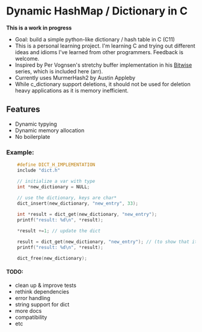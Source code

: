 # Dynamic HashMap / Dictionary in C

**This is a work in progress**

- Goal: build a simple python-like dictionary / hash table in C (C11)
- This is a personal learning project. I'm learning C and trying out different ideas and idioms I've learned from other programmers. Feedback is welcome. 
- Inspired by Per Vognsen's stretchy buffer implementation in his [Bitwise][playlist] series, which is included here (arr).
- Currently uses MurmerHash2 by Austin Appleby 
- While c_dictionary support deletions, it should not be used for deletion heavy applications as it is memory inefficient.

[playlist]: https://www.youtube.com/playlist?list=PLU94OURih-CiP4WxKSMt3UcwMSDM3aTtX

## Features

- Dynamic typying
- Dynamic memory allocation
- No boilerplate

### Example: 
```c
    #define DICT_H_IMPLEMENTATION
    include "dict.h"

    // initialize a var with type
    int *new_dictionary = NULL;
    
    // use the dictionary, keys are char*
    dict_insert(new_dictionary, "new_entry", 33);

    int *result = dict_get(new_dictionary, "new_entry"); 
    printf("result: %d\n", *result);

    *result +=1; // update the dict 

    result = dict_get(new_dictionary, "new_entry"); // (to show that it was updated)
    printf("result: %d\n", *result);

    dict_free(new_dictionary);

```
#### TODO: 
- clean up & improve tests
- rethink dependencies
- error handling
- string support for dict
- more docs
- compatibility
- etc
